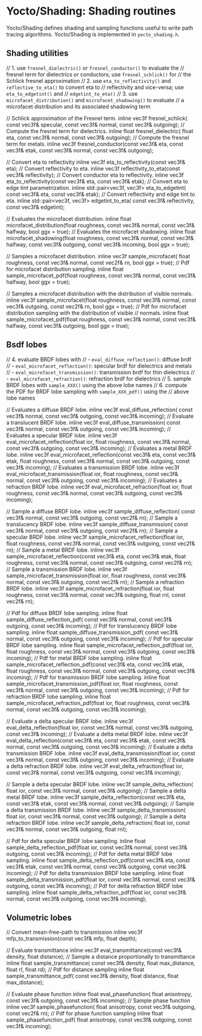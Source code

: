 # Yocto/Shading: Shading routines

Yocto/Shading defines shading and sampling functions useful to write path
tracing algorithms. Yocto/Shading is implemented in `yocto_shading.h`.

## Shading utilities

// 1. use `fresnel_dielectric()` or `fresnel_conductor()` to evaluate the
// fresnel term for dielectrics or conductors; use `fresnel_schlick()` for
// the Schlick fresnel approximation
// 2. use `eta_to_reflectivity()` and `reflective_to_eta()` to convert eta to
// reflectivity and vice-versa; use `eta_to_edgetint()` and
// `edgetint_to_eta()`
// 3. use `microfacet_distribution()` and `microfacet_shadowing()` to evaluate
// a microfacet distribution and its associated shadowing term

// Schlick approximation of the Fresnel term.
inline vec3f fresnel_schlick(
const vec3f& specular, const vec3f& normal, const vec3f& outgoing);
// Compute the fresnel term for dielectrics.
inline float fresnel_dielectric(
float eta, const vec3f& normal, const vec3f& outgoing);
// Compute the fresnel term for metals.
inline vec3f fresnel_conductor(const vec3f& eta, const vec3f& etak,
const vec3f& normal, const vec3f& outgoing);

// Convert eta to reflectivity
inline vec3f eta_to_reflectivity(const vec3f& eta);
// Convert reflectivity to eta.
inline vec3f reflectivity_to_eta(const vec3f& reflectivity);
// Convert conductor eta to reflectivity.
inline vec3f eta_to_reflectivity(const vec3f& eta, const vec3f& etak);
// Convert eta to edge tint parametrization.
inline std::pair<vec3f, vec3f> eta_to_edgetint(
const vec3f& eta, const vec3f& etak);
// Convert reflectivity and edge tint to eta.
inline std::pair<vec3f, vec3f> edgetint_to_eta(
const vec3f& reflectivity, const vec3f& edgetint);

// Evaluates the microfacet distribution.
inline float microfacet_distribution(float roughness, const vec3f& normal,
const vec3f& halfway, bool ggx = true);
// Evaluates the microfacet shadowing.
inline float microfacet_shadowing(float roughness, const vec3f& normal,
const vec3f& halfway, const vec3f& outgoing, const vec3f& incoming,
bool ggx = true);

// Samples a microfacet distribution.
inline vec3f sample_microfacet(
float roughness, const vec3f& normal, const vec2f& rn, bool ggx = true);
// Pdf for microfacet distribution sampling.
inline float sample_microfacet_pdf(float roughness, const vec3f& normal,
const vec3f& halfway, bool ggx = true);

// Samples a microfacet distribution with the distribution of visible normals.
inline vec3f sample_microfacet(float roughness, const vec3f& normal,
const vec3f& outgoing, const vec2f& rn, bool ggx = true);
// Pdf for microfacet distribution sampling with the distribution of visible
// normals.
inline float sample_microfacet_pdf(float roughness, const vec3f& normal,
const vec3f& halfway, const vec3f& outgoing, bool ggx = true);

## Bsdf lobes

// 4. evaluate BRDF lobes with
// - `eval_diffuse_reflection()`: diffuse brdf
// - `eval_microfacet_reflection()`: specular brdf for dielectrics and metals
// - `eval_microfacet_transmission()`: transmission brdf for thin dielectrics
// - `eval_microfacet_refraction()`: refraction brdf for dielectrics
// 5. sample BRDF lobes with `sample_XXX()` using the above lobe names
// 6. compute the PDF for BRDF lobe sampling with `sample_XXX_pdf()` using the
// above lobe names

// Evaluates a diffuse BRDF lobe.
inline vec3f eval_diffuse_reflection(
const vec3f& normal, const vec3f& outgoing, const vec3f& incoming);
// Evaluate a translucent BRDF lobe.
inline vec3f eval_diffuse_transmission(
const vec3f& normal, const vec3f& outgoing, const vec3f& incoming);
// Evaluates a specular BRDF lobe.
inline vec3f eval_microfacet_reflection(float ior, float roughness,
const vec3f& normal, const vec3f& outgoing, const vec3f& incoming);
// Evaluates a metal BRDF lobe.
inline vec3f eval_microfacet_reflection(const vec3f& eta, const vec3f& etak,
float roughness, const vec3f& normal, const vec3f& outgoing,
const vec3f& incoming);
// Evaluates a transmission BRDF lobe.
inline vec3f eval_microfacet_transmission(float ior, float roughness,
const vec3f& normal, const vec3f& outgoing, const vec3f& incoming);
// Evaluates a refraction BRDF lobe.
inline vec3f eval_microfacet_refraction(float ior, float roughness,
const vec3f& normal, const vec3f& outgoing, const vec3f& incoming);

// Sample a diffuse BRDF lobe.
inline vec3f sample_diffuse_reflection(
const vec3f& normal, const vec3f& outgoing, const vec2f& rn);
// Sample a translucency BRDF lobe.
inline vec3f sample_diffuse_transmission(
const vec3f& normal, const vec3f& outgoing, const vec2f& rn);
// Sample a specular BRDF lobe.
inline vec3f sample_microfacet_reflection(float ior, float roughness,
const vec3f& normal, const vec3f& outgoing, const vec2f& rn);
// Sample a metal BRDF lobe.
inline vec3f sample_microfacet_reflection(const vec3f& eta, const vec3f& etak,
float roughness, const vec3f& normal, const vec3f& outgoing,
const vec2f& rn);
// Sample a transmission BRDF lobe.
inline vec3f sample_microfacet_transmission(float ior, float roughness,
const vec3f& normal, const vec3f& outgoing, const vec2f& rn);
// Sample a refraction BRDF lobe.
inline vec3f sample_microfacet_refraction(float ior, float roughness,
const vec3f& normal, const vec3f& outgoing, float rnl, const vec2f& rn);

// Pdf for diffuse BRDF lobe sampling.
inline float sample_diffuse_reflection_pdf(
const vec3f& normal, const vec3f& outgoing, const vec3f& incoming);
// Pdf for translucency BRDF lobe sampling.
inline float sample_diffuse_transmission_pdf(
const vec3f& normal, const vec3f& outgoing, const vec3f& incoming);
// Pdf for specular BRDF lobe sampling.
inline float sample_microfacet_reflection_pdf(float ior, float roughness,
const vec3f& normal, const vec3f& outgoing, const vec3f& incoming);
// Pdf for metal BRDF lobe sampling.
inline float sample_microfacet_reflection_pdf(const vec3f& eta,
const vec3f& etak, float roughness, const vec3f& normal,
const vec3f& outgoing, const vec3f& incoming);
// Pdf for transmission BRDF lobe sampling.
inline float sample_microfacet_transmission_pdf(float ior, float roughness,
const vec3f& normal, const vec3f& outgoing, const vec3f& incoming);
// Pdf for refraction BRDF lobe sampling.
inline float sample_microfacet_refraction_pdf(float ior, float roughness,
const vec3f& normal, const vec3f& outgoing, const vec3f& incoming);

// Evaluate a delta specular BRDF lobe.
inline vec3f eval_delta_reflection(float ior, const vec3f& normal,
const vec3f& outgoing, const vec3f& incoming);
// Evaluate a delta metal BRDF lobe.
inline vec3f eval_delta_reflection(const vec3f& eta, const vec3f& etak,
const vec3f& normal, const vec3f& outgoing, const vec3f& incoming);
// Evaluate a delta transmission BRDF lobe.
inline vec3f eval_delta_transmission(float ior, const vec3f& normal,
const vec3f& outgoing, const vec3f& incoming);
// Evaluate a delta refraction BRDF lobe.
inline vec3f eval_delta_refraction(float ior, const vec3f& normal,
const vec3f& outgoing, const vec3f& incoming);

// Sample a delta specular BRDF lobe.
inline vec3f sample_delta_reflection(
float ior, const vec3f& normal, const vec3f& outgoing);
// Sample a delta metal BRDF lobe.
inline vec3f sample_delta_reflection(const vec3f& eta, const vec3f& etak,
const vec3f& normal, const vec3f& outgoing);
// Sample a delta transmission BRDF lobe.
inline vec3f sample_delta_transmission(
float ior, const vec3f& normal, const vec3f& outgoing);
// Sample a delta refraction BRDF lobe.
inline vec3f sample_delta_refraction(
float ior, const vec3f& normal, const vec3f& outgoing, float rnl);

// Pdf for delta specular BRDF lobe sampling.
inline float sample_delta_reflection_pdf(float ior, const vec3f& normal,
const vec3f& outgoing, const vec3f& incoming);
// Pdf for delta metal BRDF lobe sampling.
inline float sample_delta_reflection_pdf(const vec3f& eta, const vec3f& etak,
const vec3f& normal, const vec3f& outgoing, const vec3f& incoming);
// Pdf for delta transmission BRDF lobe sampling.
inline float sample_delta_transmission_pdf(float ior, const vec3f& normal,
const vec3f& outgoing, const vec3f& incoming);
// Pdf for delta refraction BRDF lobe sampling.
inline float sample_delta_refraction_pdf(float ior, const vec3f& normal,
const vec3f& outgoing, const vec3f& incoming);

## Volumetric lobes

// Convert mean-free-path to transmission
inline vec3f mfp_to_transmission(const vec3f& mfp, float depth);

// Evaluate transmittance
inline vec3f eval_transmittance(const vec3f& density, float distance);
// Sample a distance proportionally to transmittance
inline float sample_transmittance(
const vec3f& density, float max_distance, float rl, float rd);
// Pdf for distance sampling
inline float sample_transmittance_pdf(
const vec3f& density, float distance, float max_distance);

// Evaluate phase function
inline float eval_phasefunction(
float anisotropy, const vec3f& outgoing, const vec3f& incoming);
// Sample phase function
inline vec3f sample_phasefunction(
float anisotropy, const vec3f& outgoing, const vec2f& rn);
// Pdf for phase function sampling
inline float sample_phasefunction_pdf(
float anisotropy, const vec3f& outgoing, const vec3f& incoming);
